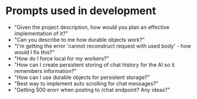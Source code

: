 # Prompts used in development 

- "Given the project description, how would you plan an effective implementation of it?"
- "Can you describe to me how durable objects work?"
- "I'm getting the error 'cannot reconstruct request with used body' - how would I fix this?"
- "How do I force local for my workers?"
- "How can I create persistent storing of chat history for the AI so it remembers information?"
- "How can I use durable objects for persistent storage?"
- "Best way to implement auto scrolling for chat messages?"
- "Getting 500 erorr when posting to /chat endpoint? Any ideas?"

